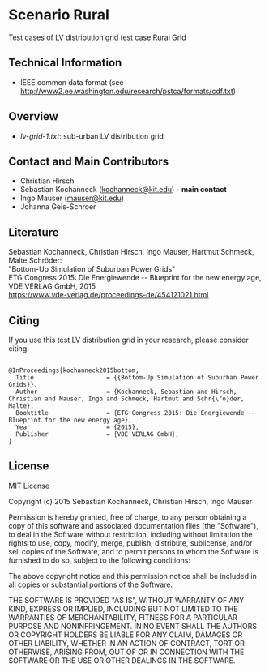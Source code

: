 # Scenario Rural
Test cases of LV distribution grid test case Rural Grid


## Technical Information

* IEEE common data format (see http://www2.ee.washington.edu/research/pstca/formats/cdf.txt)


## Overview

* <i>lv-grid-1.txt</i>: sub-urban LV distribution grid


## Contact and Main Contributors

* Christian Hirsch
* Sebastian Kochanneck (kochanneck@kit.edu) - <b>main contact</b>
* Ingo Mauser (mauser@kit.edu)
* Johanna Geis-Schroer


## Literature

Sebastian Kochanneck, Christian Hirsch, Ingo Mauser, Hartmut Schmeck, Malte Schröder: <br />
"Bottom-Up Simulation of Suburban Power Grids" <br />
ETG Congress 2015: Die Energiewende -- Blueprint for the new energy age, VDE VERLAG GmbH, 2015 <br />
https://www.vde-verlag.de/proceedings-de/454121021.html


## Citing

If you use this test LV distribution grid in your research, please consider citing:
<pre><code>
@InProceedings{kochanneck2015bottom,
  Title                    = {{Bottom-Up Simulation of Suburban Power Grids}},
  Author                   = {Kochanneck, Sebastian and Hirsch, Christian and Mauser, Ingo and Schmeck, Hartmut and Schr{\"o}der, Malte},
  Booktitle                = {ETG Congress 2015: Die Energiewende -- Blueprint for the new energy age},
  Year                     = {2015},
  Publisher                = {VDE VERLAG GmbH},
}
</code></pre>


## License

MIT License

Copyright (c) 2015 Sebastian Kochanneck, Christian Hirsch, Ingo Mauser

Permission is hereby granted, free of charge, to any person obtaining a copy
of this software and associated documentation files (the "Software"), to deal
in the Software without restriction, including without limitation the rights
to use, copy, modify, merge, publish, distribute, sublicense, and/or sell
copies of the Software, and to permit persons to whom the Software is
furnished to do so, subject to the following conditions:

The above copyright notice and this permission notice shall be included in all
copies or substantial portions of the Software.

THE SOFTWARE IS PROVIDED "AS IS", WITHOUT WARRANTY OF ANY KIND, EXPRESS OR
IMPLIED, INCLUDING BUT NOT LIMITED TO THE WARRANTIES OF MERCHANTABILITY,
FITNESS FOR A PARTICULAR PURPOSE AND NONINFRINGEMENT. IN NO EVENT SHALL THE
AUTHORS OR COPYRIGHT HOLDERS BE LIABLE FOR ANY CLAIM, DAMAGES OR OTHER
LIABILITY, WHETHER IN AN ACTION OF CONTRACT, TORT OR OTHERWISE, ARISING FROM,
OUT OF OR IN CONNECTION WITH THE SOFTWARE OR THE USE OR OTHER DEALINGS IN THE
SOFTWARE.

